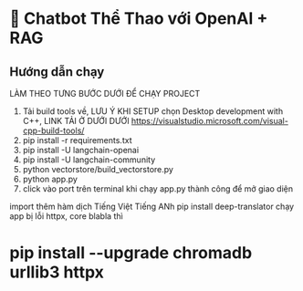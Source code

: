 # 🤖 Chatbot Thể Thao với OpenAI + RAG

## Hướng dẫn chạy

LÀM THEO TƯNG BƯỚC DƯỚI ĐỂ CHẠY PROJECT
1. Tải build tools về, LƯU Ý KHI SETUP chọn Desktop development with C++, LINK TẢI Ở DƯỚI DƯỚI
https://visualstudio.microsoft.com/visual-cpp-build-tools/
2. pip install -r requirements.txt
3. pip install -U langchain-openai
4. pip install -U langchain-community
5. python vectorstore/build_vectorstore.py
6. python app.py
7. click vào port trên terminal khi chạy app.py thành công để mở giao diện

import thêm hàm dịch Tiếng Việt Tiếng ANh
pip install deep-translator
chạy app bị lỗi httpx, core blabla thì 
# pip install --upgrade chromadb urllib3 httpx